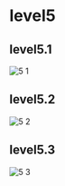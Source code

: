 # level5

## level5.1
![5 1](https://github.com/ironmanwin1/COM-LAB-I-LabSheet-Week-11/assets/144198724/ae53d236-ddba-4585-a8d5-fb7a00ed4470)

## level5.2
![5 2](https://github.com/ironmanwin1/COM-LAB-I-LabSheet-Week-11/assets/144198724/cc2d096e-d908-4ab9-8066-133865a3d4d4)

## level5.3
![5 3](https://github.com/ironmanwin1/COM-LAB-I-LabSheet-Week-11/assets/144198724/785a6204-aa3a-4811-b9b6-3665fa224bc6)
